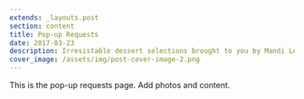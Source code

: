 ```yaml
---
extends: _layouts.post
section: content
title: Pop-up Requests
date: 2017-03-23
description: Irresistable dessert selections brought to you by Mandi Lee
cover_image: /assets/img/post-cover-image-2.png
---
```


This is the pop-up requests page. Add photos and content.
